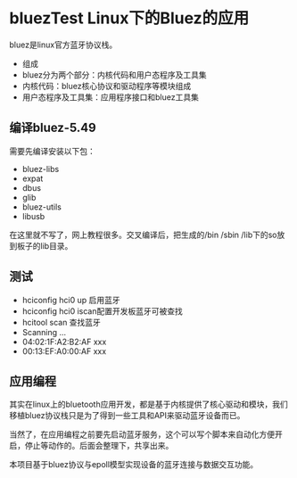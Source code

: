# bluezTest Linux下的Bluez的应用

bluez是linux官方蓝牙协议栈。

- 组成
 - bluez分为两个部分：内核代码和用户态程序及工具集
 - 内核代码：bluez核心协议和驱动程序等模块组成
 - 用户态程序及工具集：应用程序接口和bluez工具集
 
## 编译bluez-5.49
需要先编译安装以下包：
- bluez-libs
- expat
- dbus
- glib
- bluez-utils
- libusb

在这里就不写了，网上教程很多。交叉编译后，把生成的/bin /sbin /lib下的so放到板子的lib目录。

## 测试
- hciconfig hci0 up  启用蓝牙
- hciconfig hci0 iscan配置开发板蓝牙可被查找
- hcitool scan 查找蓝牙
- Scanning ...
 - 04:02:1F:A2:B2:AF       xxx         
 - 00:13:EF:A0:00:AF       xxx         

## 应用编程
其实在linux上的bluetooth应用开发，都是基于内核提供了核心驱动和模块，我们移植bluez协议栈只是为了得到一些工具和API来驱动蓝牙设备而已。

当然了，在应用编程之前要先启动蓝牙服务，这个可以写个脚本来自动化方便开启，停止等动作的。后面会整理下，共享出来。

本项目基于bluez协议与epoll模型实现设备的蓝牙连接与数据交互功能。
